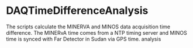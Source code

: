 # DAQTimeDifferenceAnalysis

The scripts calculate the MINERVA and MINOS data acquisition time difference. The MINERvA time comes from a NTP timing server and MINOS time is synced with Far Detector in Sudan via GPS time. analysis
